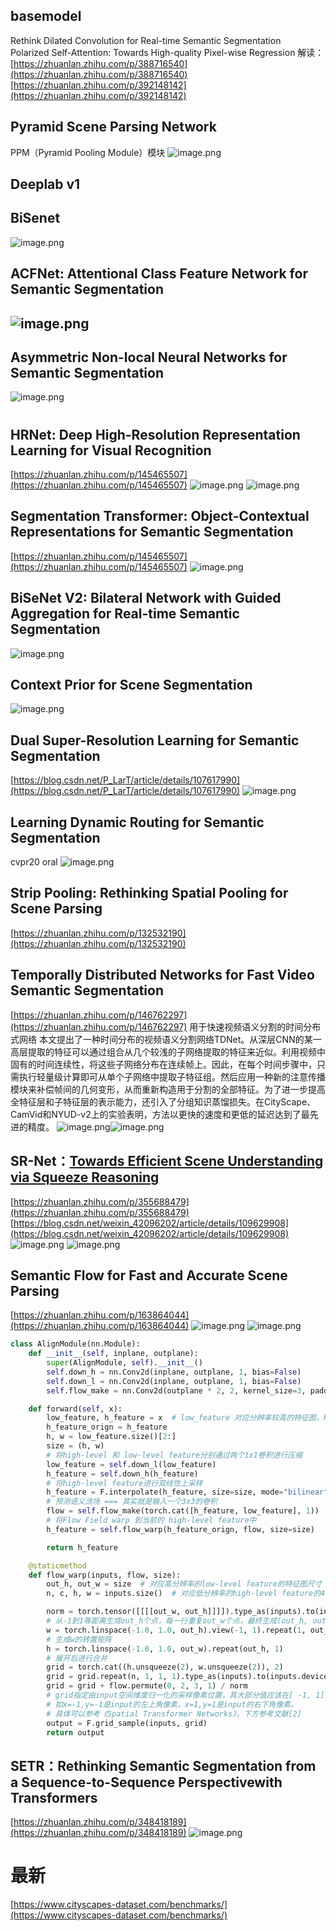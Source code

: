 ## basemodel
Rethink Dilated Convolution for Real-time Semantic Segmentation					 				
Polarized Self-Attention: Towards High-quality Pixel-wise Regression 
解读：[https://zhuanlan.zhihu.com/p/388716540](https://zhuanlan.zhihu.com/p/388716540)
[https://zhuanlan.zhihu.com/p/392148142](https://zhuanlan.zhihu.com/p/392148142)
## Pyramid Scene Parsing Network
PPM（Pyramid Pooling Module）模块
![image.png](https://cdn.nlark.com/yuque/0/2021/png/1493451/1634804777188-9ee11e0a-bcb9-4bab-99de-0bcd77616d7d.png#align=left&display=inline&height=399&id=u82e4aad2&margin=%5Bobject%20Object%5D&name=image.png&originHeight=798&originWidth=1800&size=714252&status=done&style=none&width=900)
## Deeplab v1
## BiSenet
![image.png](https://cdn.nlark.com/yuque/0/2021/png/1493451/1634817397910-20ca9c2d-7fe8-4a2b-ace4-fc0340758e99.png#align=left&display=inline&height=332&id=u784ff0bc&margin=%5Bobject%20Object%5D&name=image.png&originHeight=663&originWidth=969&size=338588&status=done&style=none&width=484.5)			 										 					
## ACFNet: Attentional Class Feature Network for Semantic Segmentation 
## ![image.png](https://cdn.nlark.com/yuque/0/2021/png/1493451/1634887177343-444520d2-d664-4ea6-ba39-0eba3b4d4c73.png#align=left&display=inline&height=473&id=u4feb1a0a&margin=%5Bobject%20Object%5D&name=image.png&originHeight=946&originWidth=2044&size=636795&status=done&style=none&width=1022)
## Asymmetric Non-local Neural Networks for Semantic Segmentation 
![image.png](https://cdn.nlark.com/yuque/0/2021/png/1493451/1634887040114-824d13d6-f3ce-420e-8db6-9ae92ac189b2.png#align=left&display=inline&height=477&id=uc50d0704&margin=%5Bobject%20Object%5D&name=image.png&originHeight=954&originWidth=2124&size=1065048&status=done&style=none&width=1062)
# 							 					
## HRNet: Deep High-Resolution Representation Learning for Visual Recognition
[https://zhuanlan.zhihu.com/p/145465507](https://zhuanlan.zhihu.com/p/145465507)
![image.png](https://cdn.nlark.com/yuque/0/2021/png/1493451/1635419736183-2a231ed2-7e35-4a90-bad1-4529cc95d434.png#align=left&display=inline&height=240&id=u94871140&margin=%5Bobject%20Object%5D&name=image.png&originHeight=481&originWidth=1440&size=495868&status=done&style=none&width=720)
![image.png](https://cdn.nlark.com/yuque/0/2021/png/1493451/1635419749319-60b039c1-ba70-420f-9a10-0978fcd90c1d.png#align=left&display=inline&height=285&id=udef7da69&margin=%5Bobject%20Object%5D&name=image.png&originHeight=569&originWidth=1440&size=336146&status=done&style=none&width=720)
## Segmentation Transformer: Object-Contextual Representations for Semantic Segmentation
[https://zhuanlan.zhihu.com/p/145465507](https://zhuanlan.zhihu.com/p/145465507)
![image.png](https://cdn.nlark.com/yuque/0/2021/png/1493451/1635419652695-285de2b6-defb-4aa4-af57-a41156908abc.png#align=left&display=inline&height=378&id=u86ca013a&margin=%5Bobject%20Object%5D&name=image.png&originHeight=755&originWidth=1440&size=545067&status=done&style=none&width=720)
## BiSeNet V2: Bilateral Network with Guided Aggregation for Real-time Semantic Segmentation 
![image.png](https://cdn.nlark.com/yuque/0/2021/png/1493451/1634885044848-331b9682-4a56-4cfd-af90-d8de8cf6a6af.png#align=left&display=inline&height=557&id=u589fcaf7&margin=%5Bobject%20Object%5D&name=image.png&originHeight=1114&originWidth=1848&size=1217378&status=done&style=none&width=924)		 					
## Context Prior for Scene Segmentation 
![image.png](https://cdn.nlark.com/yuque/0/2021/png/1493451/1634884756751-39af91b5-08c0-48a7-8fc7-c51c953819ba.png#align=left&display=inline&height=477&id=u41e1fcc0&margin=%5Bobject%20Object%5D&name=image.png&originHeight=954&originWidth=1818&size=560641&status=done&style=none&width=909)					 					
					 					
## Dual Super-Resolution Learning for Semantic Segmentation 
[https://blog.csdn.net/P_LarT/article/details/107617990](https://blog.csdn.net/P_LarT/article/details/107617990)
![image.png](https://cdn.nlark.com/yuque/0/2021/png/1493451/1634884312211-0a7f6817-5bb5-4671-b773-4ad0cf39e2cd.png#align=left&display=inline&height=492&id=u2a6aae94&margin=%5Bobject%20Object%5D&name=image.png&originHeight=984&originWidth=2048&size=1516650&status=done&style=none&width=1024)
## Learning Dynamic Routing for Semantic Segmentation 
cvpr20 oral
![image.png](https://cdn.nlark.com/yuque/0/2021/png/1493451/1634883528108-23c9fafe-d69f-4603-96a9-fa0c05a142ec.png#align=left&display=inline&height=317&id=u374f54f6&margin=%5Bobject%20Object%5D&name=image.png&originHeight=634&originWidth=1856&size=778973&status=done&style=none&width=928)
## Strip Pooling: Rethinking Spatial Pooling for Scene Parsing 
[https://zhuanlan.zhihu.com/p/132532190](https://zhuanlan.zhihu.com/p/132532190)
## Temporally Distributed Networks for Fast Video Semantic Segmentation
[https://zhuanlan.zhihu.com/p/146762297](https://zhuanlan.zhihu.com/p/146762297)
用于快速视频语义分割的时间分布式网络
本文提出了一种时间分布的视频语义分割网络TDNet。从深层CNN的某一高层提取的特征可以通过组合从几个较浅的子网络提取的特征来近似。利用视频中固有的时间连续性，将这些子网络分布在连续帧上。因此，在每个时间步骤中，只需执行轻量级计算即可从单个子网络中提取子特征组。然后应用一种新的注意传播模块来补偿帧间的几何变形，从而重新构造用于分割的全部特征。为了进一步提高全特征层和子特征层的表示能力，还引入了分组知识蒸馏损失。在CityScape、CamVid和NYUD-v2上的实验表明，方法以更快的速度和更低的延迟达到了最先进的精度。
![image.png](https://cdn.nlark.com/yuque/0/2021/png/1493451/1634873290440-b50891e9-3dfd-4599-9e72-4f57621c6274.png#align=left&display=inline&height=509&id=u868bd204&margin=%5Bobject%20Object%5D&name=image.png&originHeight=1018&originWidth=1068&size=451318&status=done&style=none&width=534)![image.png](https://cdn.nlark.com/yuque/0/2021/png/1493451/1634873360150-33d965ff-6a3a-4bae-9be5-7be49b5bc56f.png#align=left&display=inline&height=626&id=uaad70047&margin=%5Bobject%20Object%5D&name=image.png&originHeight=1252&originWidth=2012&size=1080655&status=done&style=none&width=1006)
## SR-Net：[Towards Efficient Scene Understanding via Squeeze Reasoning](https://link.zhihu.com/?target=https%3A//arxiv.org/abs/2011.03308)
[https://zhuanlan.zhihu.com/p/355688479](https://zhuanlan.zhihu.com/p/355688479)
[https://blog.csdn.net/weixin_42096202/article/details/109629908](https://blog.csdn.net/weixin_42096202/article/details/109629908)
![image.png](https://cdn.nlark.com/yuque/0/2021/png/1493451/1634817097134-1b9f8e49-a0ed-43cf-8e7a-c4a957ac6bac.png#align=left&display=inline&height=536&id=uf10e1b0e&margin=%5Bobject%20Object%5D&name=image.png&originHeight=1072&originWidth=1450&size=446258&status=done&style=none&width=725)
![image.png](https://cdn.nlark.com/yuque/0/2021/png/1493451/1634817121425-c2d05560-e3a5-45fd-92c1-9ed2cbad656f.png#align=left&display=inline&height=255&id=u63103e6a&margin=%5Bobject%20Object%5D&name=image.png&originHeight=510&originWidth=1751&size=465120&status=done&style=none&width=875.5)
## Semantic Flow for Fast and Accurate Scene Parsing
[https://zhuanlan.zhihu.com/p/163864044](https://zhuanlan.zhihu.com/p/163864044)
![image.png](https://cdn.nlark.com/yuque/0/2021/png/1493451/1634816960732-006ee160-ab2e-44c3-9095-0a4b0419a07c.png#align=left&display=inline&height=456&id=u5dc74ef8&margin=%5Bobject%20Object%5D&name=image.png&originHeight=912&originWidth=1474&size=459714&status=done&style=none&width=737)
![image.png](https://cdn.nlark.com/yuque/0/2021/png/1493451/1634816982857-1548b6d9-1357-4fc1-a1d8-ccb7acfa3cf4.png#align=left&display=inline&height=150&id=u4281de9d&margin=%5Bobject%20Object%5D&name=image.png&originHeight=299&originWidth=989&size=495423&status=done&style=none&width=494.5)
```python
class AlignModule(nn.Module):
    def __init__(self, inplane, outplane):
        super(AlignModule, self).__init__()
        self.down_h = nn.Conv2d(inplane, outplane, 1, bias=False)
        self.down_l = nn.Conv2d(inplane, outplane, 1, bias=False)
        self.flow_make = nn.Conv2d(outplane * 2, 2, kernel_size=3, padding=1, bias=False)

    def forward(self, x):
        low_feature, h_feature = x  # low_feature 对应分辨率较高的特征图，h_feature即为低分辨率的high-level feature
        h_feature_orign = h_feature
        h, w = low_feature.size()[2:]
        size = (h, w)
        # 将high-level 和 low-level feature分别通过两个1x1卷积进行压缩
        low_feature = self.down_l(low_feature)
        h_feature = self.down_h(h_feature)
        # 将high-level feature进行双线性上采样
        h_feature = F.interpolate(h_feature, size=size, mode="bilinear", align_corners=False)
        # 预测语义流场 === 其实就是输入一个3x3的卷积
        flow = self.flow_make(torch.cat([h_feature, low_feature], 1))
        # 将Flow Field warp 到当前的 high-level feature中
        h_feature = self.flow_warp(h_feature_orign, flow, size=size)

        return h_feature

    @staticmethod
    def flow_warp(inputs, flow, size):
        out_h, out_w = size  # 对应高分辨率的low-level feature的特征图尺寸
        n, c, h, w = inputs.size()  # 对应低分辨率的high-level feature的4个输入维度

        norm = torch.tensor([[[[out_w, out_h]]]]).type_as(inputs).to(inputs.device)
        # 从-1到1等距离生成out_h个点，每一行重复out_w个点，最终生成(out_h, out_w)的像素点
        w = torch.linspace(-1.0, 1.0, out_h).view(-1, 1).repeat(1, out_w)
        # 生成w的转置矩阵
        h = torch.linspace(-1.0, 1.0, out_w).repeat(out_h, 1)
        # 展开后进行合并
        grid = torch.cat((h.unsqueeze(2), w.unsqueeze(2)), 2)
        grid = grid.repeat(n, 1, 1, 1).type_as(inputs).to(inputs.device)
        grid = grid + flow.permute(0, 2, 3, 1) / norm
        # grid指定由input空间维度归一化的采样像素位置，其大部分值应该在[ -1, 1]的范围内
        # 如x=-1,y=-1是input的左上角像素，x=1,y=1是input的右下角像素。
        # 具体可以参考《Spatial Transformer Networks》，下方参考文献[2]
        output = F.grid_sample(inputs, grid)
        return output
```


## SETR：Rethinking Semantic Segmentation from a Sequence-to-Sequence Perspectivewith Transformers
[https://zhuanlan.zhihu.com/p/348418189](https://zhuanlan.zhihu.com/p/348418189)
![image.png](https://cdn.nlark.com/yuque/0/2021/png/1493451/1634816680754-4b5469d5-9e1d-4212-8e88-fc244eb63f02.png#align=left&display=inline&height=241&id=u05ccca87&margin=%5Bobject%20Object%5D&name=image.png&originHeight=481&originWidth=1108&size=399647&status=done&style=none&width=554)
# 最新
[https://www.cityscapes-dataset.com/benchmarks/](https://www.cityscapes-dataset.com/benchmarks/)
